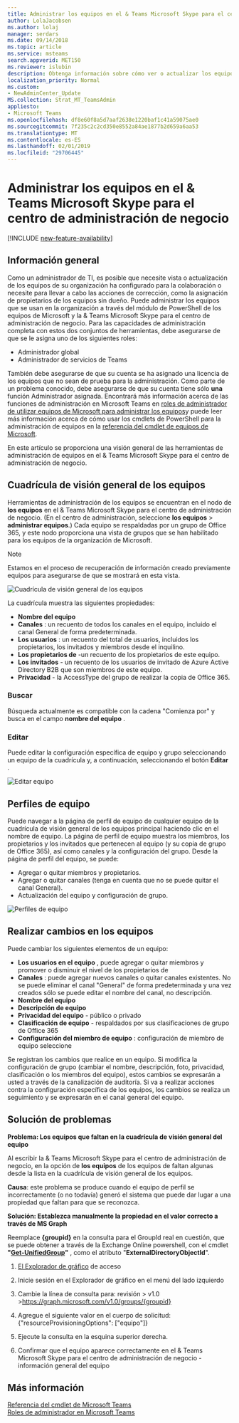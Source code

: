 ```yaml
---
title: Administrar los equipos en el & Teams Microsoft Skype para el centro de administración de negocio
author: LolaJacobsen
ms.author: lolaj
manager: serdars
ms.date: 09/14/2018
ms.topic: article
ms.service: msteams
search.appverid: MET150
ms.reviewer: islubin
description: Obtenga información sobre cómo ver o actualizar los equipos en el & Teams Microsoft Skype para el centro de administración de negocio.
localization_priority: Normal
ms.custom:
- NewAdminCenter_Update
MS.collection: Strat_MT_TeamsAdmin
appliesto:
- Microsoft Teams
ms.openlocfilehash: df8e60f8a5d7aaf2638e1220baf1c41a59075ae0
ms.sourcegitcommit: 7f235c2c2cd350e8552a84ae1877b2d659a6aa53
ms.translationtype: MT
ms.contentlocale: es-ES
ms.lasthandoff: 02/01/2019
ms.locfileid: "29706445"
---
```

<a name="manage-teams-in-the-microsoft-teams--skype-for-business-admin-center"></a>Administrar los equipos en el & Teams Microsoft Skype para el centro de administración de negocio
==========================================

[!INCLUDE [new-feature-availability](includes/new-feature-availability.md)]

## <a name="overview"></a>Información general

Como un administrador de TI, es posible que necesite vista o actualización de los equipos de su organización ha configurado para la colaboración o necesite para llevar a cabo las acciones de corrección, como la asignación de propietarios de los equipos sin dueño. Puede administrar los equipos que se usan en la organización a través del módulo de PowerShell de los equipos de Microsoft y la & Teams Microsoft Skype para el centro de administración de negocio. Para las capacidades de administración completa con estos dos conjuntos de herramientas, debe asegurarse de que se le asigna uno de los siguientes roles:

- Administrador global
- Administrador de servicios de Teams

También debe asegurarse de que su cuenta se ha asignado una licencia de los equipos que no sean de prueba para la administración. Como parte de un problema conocido, debe asegurarse de que su cuenta tiene sólo **una** función Administrador asignada.  Encontrará más información acerca de las funciones de administración en Microsoft Teams en [roles de administrador de utilizar equipos de Microsoft para administrar los equipos](using-admin-roles.md)y puede leer más información acerca de cómo usar los cmdlets de PowerShell para la administración de equipos en la [referencia del cmdlet de equipos de Microsoft](https://docs.microsoft.com/powershell/teams/?view=teams-ps).  

En este artículo se proporciona una visión general de las herramientas de administración de equipos en el & Teams Microsoft Skype para el centro de administración de negocio.

## <a name="teams-overview-grid"></a>Cuadrícula de visión general de los equipos

Herramientas de administración de los equipos se encuentran en el nodo de **los equipos** en el & Teams Microsoft Skype para el centro de administración de negocio. (En el centro de administración, seleccione **los equipos** > **administrar equipos**.) Cada equipo se respaldadas por un grupo de Office 365, y este nodo proporciona una vista de grupos que se han habilitado para los equipos de la organización de Microsoft.

> [!NOTE]
> Estamos en el proceso de recuperación de información creado previamente equipos para asegurarse de que se mostrará en esta vista.

![Cuadrícula de visión general de los equipos](media/manage-teams-in-modern-portal-image1.png)  

La cuadrícula muestra las siguientes propiedades:

- **Nombre del equipo**
- **Canales** : un recuento de todos los canales en el equipo, incluido el canal General de forma predeterminada.
- **Los usuarios** : un recuento del total de usuarios, incluidos los propietarios, los invitados y miembros desde el inquilino.
- **Los propietarios de** -un recuento de los propietarios de este equipo.
- **Los invitados** - un recuento de los usuarios de invitado de Azure Active Directory B2B que son miembros de este equipo.
- **Privacidad** - la AccessType del grupo de realizar la copia de Office 365.

### <a name="search"></a>Buscar

Búsqueda actualmente es compatible con la cadena "Comienza por" y busca en el campo **nombre del equipo** .

### <a name="edit"></a>Editar

Puede editar la configuración específica de equipo y grupo seleccionando un equipo de la cuadrícula y, a continuación, seleccionando el botón **Editar** .

![Editar equipo](media/manage-teams-in-modern-portal-image2.png)

## <a name="team-profile"></a>Perfiles de equipo

Puede navegar a la página de perfil de equipo de cualquier equipo de la cuadrícula de visión general de los equipos principal haciendo clic en el nombre de equipo. La página de perfil de equipo muestra los miembros, los propietarios y los invitados que pertenecen al equipo (y su copia de grupo de Office 365), así como canales y la configuración del grupo. Desde la página de perfil del equipo, se puede:

- Agregar o quitar miembros y propietarios.
- Agregar o quitar canales (tenga en cuenta que no se puede quitar el canal General).
- Actualización del equipo y configuración de grupo.
 
![Perfiles de equipo](media/manage-teams-in-modern-portal-image3.png)

## <a name="making-changes-to-teams"></a>Realizar cambios en los equipos

Puede cambiar los siguientes elementos de un equipo:
- **Los usuarios en el equipo** , puede agregar o quitar miembros y promover o disminuir el nivel de los propietarios de
- **Canales** : puede agregar nuevos canales o quitar canales existentes.  No se puede eliminar el canal "General" de forma predeterminada y una vez creados sólo se puede editar el nombre del canal, no descripción.
- **Nombre del equipo**
- **Descripción de equipo**
- **Privacidad del equipo** - público o privado
- **Clasificación de equipo** - respaldados por sus clasificaciones de grupo de Office 365
- **Configuración del miembro de equipo** : configuración de miembro de equipo seleccione


Se registran los cambios que realice en un equipo. Si modifica la configuración de grupo (cambiar el nombre, descripción, foto, privacidad, clasificación o los miembros del equipo), estos cambios se expresarán a usted a través de la canalización de auditoría. Si va a realizar acciones contra la configuración específica de los equipos, los cambios se realiza un seguimiento y se expresarán en el canal general del equipo.

## <a name="troubleshooting"></a>Solución de problemas

**Problema: Los equipos que faltan en la cuadrícula de visión general del equipo**

Al escribir la & Teams Microsoft Skype para el centro de administración de negocio, en la opción de **los equipos** de los equipos de faltan algunas desde la lista en la cuadrícula de visión general de los equipos.

**Causa**: este problema se produce cuando el equipo de perfil se incorrectamente (o no todavía) generó el sistema que puede dar lugar a una propiedad que faltan para que se reconozca.

**Solución: Establezca manualmente la propiedad en el valor correcto a través de MS Graph**

Reemplace **{groupid}** en la consulta para el GroupId real en cuestión, que se puede obtener a través de la Exchange Online powershell, con el cmdlet **"[Get-UnifiedGroup](https://docs.microsoft.com/en-us/powershell/module/exchange/users-and-groups/get-unifiedgroup?view=exchange-ps)"** , como el atributo "**ExternalDirectoryObjectId**".

1. [El Explorador de gráfico](https://developer.microsoft.com/en-us/graph/graph-explorer) de acceso

2. Inicie sesión en el Explorador de gráfico en el menú del lado izquierdo

3. Cambie la línea de consulta para: revisión > v1.0 >https://graph.microsoft.com/v1.0/groups/{groupid}

4. Agregue el siguiente valor en el cuerpo de solicitud: {"resourceProvisioningOptions": ["equipo"]}

5. Ejecute la consulta en la esquina superior derecha.

6. Confirmar que el equipo aparece correctamente en el & Teams Microsoft Skype para el centro de administración de negocio - información general del equipo


## <a name="learn-more"></a>Más información

[Referencia del cmdlet de Microsoft Teams](https://docs.microsoft.com/powershell/teams/?view=teams-ps)  
[Roles de administrador en Microsoft Teams](using-admin-roles.md)
<!--
[Plan for Teams Lifecycle Management](plan-for-teams-lifecycle-management.md)
-->

